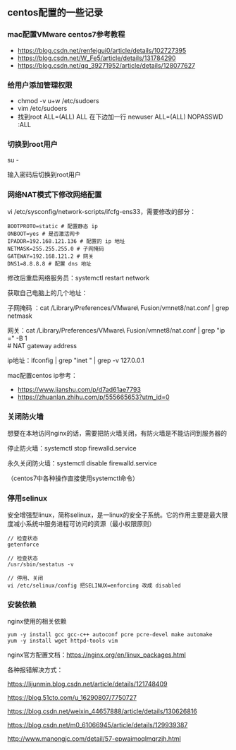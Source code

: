 ## centos配置的一些记录

### mac配置VMware centos7参考教程

- https://blog.csdn.net/renfeigui0/article/details/102727395
- https://blog.csdn.net/W_Fe5/article/details/131784290
- https://blog.csdn.net/qq_39271952/article/details/128077627

### 给用户添加管理权限

- chmod -v u+w /etc/sudoers
- vim /etc/sudoers
- 找到root ALL=(ALL) ALL 在下边加一行 newuser ALL=(ALL)  NOPASSWD :ALL

### 切换到root用户

su -

输入密码后切换到root用户

### 网络NAT模式下修改网络配置

vi /etc/sysconfig/network-scripts/ifcfg-ens33，需要修改的部分：

```
BOOTPROTO=static # 配置静态 ip  
ONBOOT=yes # 是否激活网卡  
IPADDR=192.168.121.136 # 配置的 ip 地址  
NETMASK=255.255.255.0 # 子网掩码  
GATEWAY=192.168.121.2 # 网关  
DNS1=8.8.8.8 # 配置 dns 地址
```

修改后重启网络服务员：systemctl restart network

获取自己电脑上的几个地址：

子网掩码 ：cat /Library/Preferences/VMware\ Fusion/vmnet8/nat.conf | grep netmask

网关：cat /Library/Preferences/VMware\ Fusion/vmnet8/nat.conf | grep "ip =" -B 1  
\# NAT gateway address

ip地址：ifconfig | grep "inet " | grep -v 127.0.0.1

mac配置centos ip参考：

- https://www.jianshu.com/p/d7ad61ae7793
- https://zhuanlan.zhihu.com/p/555665653?utm_id=0

### 关闭防火墙
想要在本地访问nginx的话，需要把防火墙关闭，有防火墙是不能访问到服务器的

停止防火墙：systemctl stop firewalld.service

永久关闭防火墙：systemctl disable firewalld.service

（centos7中各种操作直接使用systemctl命令）

### 停用selinux
安全增强型linux，简称selinux，是一linux的安全子系统。它的作用主要是最大限度减小系统中服务进程可访问的资源（最小权限原则）

```
// 检查状态
getenforce

// 检查状态
/usr/sbin/sestatus -v

// 停用、关闭
vi /etc/selinux/config 把SELINUX=enforcing 改成 disabled
```

### 安装依赖
nginx使用的相关依赖
```
yum -y install gcc gcc-c++ autoconf pcre pcre-devel make automake
yum -y install wget httpd-tools vim 
```

nginx官方配置文档：https://nginx.org/en/linux_packages.html

各种报错解决方式：

https://lijunmin.blog.csdn.net/article/details/121748409

https://blog.51cto.com/u_16290807/7750727

https://blog.csdn.net/weixin_44657888/article/details/130626816

https://blog.csdn.net/m0_61066945/article/details/129939387

http://www.manongjc.com/detail/57-epwaimoqlmqrzjh.html
